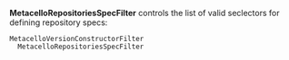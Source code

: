 **MetacelloRepositoriesSpecFilter** controls the list of valid seclectors for defining repository specs:

```
MetacelloVersionConstructorFilter
  MetacelloRepositoriesSpecFilter
```